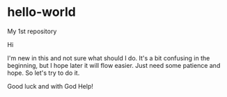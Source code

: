 # hello-world
My 1st repository

Hi

I'm new in this and not sure what should I do. It's a bit confusing in the beginning, but I hope later it will flow easier.
Just need some patience and hope.
So let's try to do it.

Good luck and with God Help!
